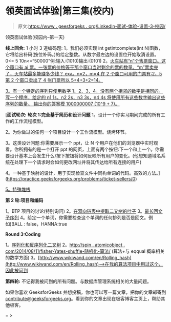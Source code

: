 # 领英面试体验|第三集(校内)

> 原文:[https://www . geesforgeks . org/LinkedIn-面试-体验-设置-3-校园/](https://www.geeksforgeeks.org/linkedin-interview-experience-set-3-campus/)

领英面试体验(校园内–第一天)

**线上回合:**
1 小时 3 道编码题:
1。我们必须实现 int getintcomplete(int N)函数，它将给出补码(按位补码。)的给定整数。从数字最左边的设置位开始取消设置。0<= 5 10n<=“50000”例:输入:(1010)输出:(0101) 2。[火车站有“n”个售票窗口。这个窗口有 ai 票。一张票的价格等于那个窗口当时剩余的票的数量。“m”票卖完了，火车站最多能赚多少钱？
exa。n=2，m=4
在 2 个窗口可用的门票有:2，5
第 2 个窗口卖出了 4 张门票所以 5+4+3+2=14。](https://practice.geeksforgeeks.org/problems/ticket-sellers/0)

[3。有一个特定的序列只使用数字 1、2、3、4，没有两个相邻的数字是相同的。
写一个程序，给定的 n1 1s，n2 2s，n3 3s，n4 4s 将使用所有这些数字输出这些序列的数量。
输出你的答案模 1000000007 (10^9 + 7)。](https://practice.geeksforgeeks.org/problems/ticket-sellers/0)

 [**面试轮次:**
**轮次 1:完全基于简历和设计问题**
1。设计一个你实习期间完成的所有工作的工作流程模型。

2。为你做过的任何一个项目设计一个工作流模型。烧烤环节。

3。这类设计问题:你需要展示一个 ppt，让 N 个用户在他们的浏览器中实时观看。你所拥有的是一个打开 ppt 的网页，上面有两个按钮:下一个和上一个。你需要设计基本上会发生什么/按下按钮将如何反映所有用户的变化。(他想知道域名系统在处理下一个请求时会如何更改网址并将其传达给所有连接的用户)

4。一种基于映射的设计，用于实现检查文件中同构单词的代码。高效的方法。](https://practice.geeksforgeeks.org/problems/ticket-sellers/0) 

[5。](https://practice.geeksforgeeks.org/problems/ticket-sellers/0)[特殊堆栈](https://practice.geeksforgeeks.org/problems/special-stack/1)

**第 2 轮:项目和编码**

1。BTP 项目的讨论(特别询问)
2。[在双向链表中提取二叉树的叶子](https://practice.geeksforgeeks.org/problems/leaves-to-dll/1)
3。[最长回文子序列](https://practice.geeksforgeeks.org/problems/longest-palindromic-subsequence/0)
4。给定一个单词，你需要检查这个单词的任何排列是否是回文。例如)BALL : false，HANNA:true

**Round 3:Coding**

1。[序列化和反序列化二叉树](https://practice.geeksforgeeks.org/problems/serialize-and-deserialize-a-binary-tree/1)
2。[http://spin . atomicobject . com/2014/08/11/fisher-Yates-shuffle-随机化-算法/](http://spin.atomicobject.com/2014/08/11/fisher-yates-shuffle-randomization-algorithm/)
(算法+与 eqqual 概率相关的数学方面)
3。[http://www.wikiwand.com/en/Rolling_hash](http://www.wikiwand.com/en/Rolling_hash)——>在我的算法项目中用过这个，因此被问到

**第四轮:**
不记得我被问到的所有问题。与数据库管理系统相关的大量问题。

如果你喜欢 GeeksforGeeks 并想投稿，你也可以写一篇文章，把你的文章邮寄到 contribute@geeksforgeeks.org。看到你的文章出现在极客博客主页上，帮助其他极客。

= >